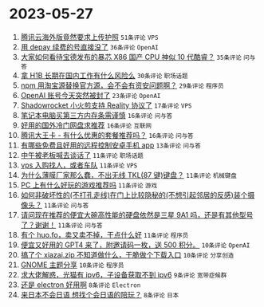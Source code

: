# 2023-05-27

1. [腾讯云海外版竟然要求上传护照](https://www.v2ex.com/t/943347) `51条评论` `VPS`
1. [用 depay 续费的号直接没了](https://www.v2ex.com/t/943370) `36条评论` `OpenAI`
1. [大家如何看待宝德发布的暴芯 X86 国产 CPU 神似 10 代酷睿？](https://www.v2ex.com/t/943346) `35条评论` `问与答`
1. [拿 H1B 长期在国内工作有什么风险么](https://www.v2ex.com/t/943404) `30条评论` `职场话题`
1. [npm 用淘宝源替换官方源，会不会有资安问题啊？](https://www.v2ex.com/t/943410) `29条评论` `程序员`
1. [OpenAI 账号今天突然被封了](https://www.v2ex.com/t/943395) `23条评论` `OpenAI`
1. [Shadowrocket 小火煎支持 Reality 协议了](https://www.v2ex.com/t/943345) `17条评论` `VPS`
1. [笔记本电脑买第三方内存条需谨慎](https://www.v2ex.com/t/943394) `16条评论` `问与答`
1. [好用的国外冷门网盘求推荐](https://www.v2ex.com/t/943372) `16条评论` `互联网`
1. [腾讯大王卡 - 有什么优惠的套餐推荐吗？](https://www.v2ex.com/t/943356) `16条评论` `问与答`
1. [有哪些免费且好用的远程控制安卓手机 app](https://www.v2ex.com/t/943341) `13条评论` `问与答`
1. [中午被老板喊去谈话了](https://www.v2ex.com/t/943429) `11条评论` `职场话题`
1. [vps 入购找人，或者车队](https://www.v2ex.com/t/943412) `11条评论` `VPS`
1. [为什么薄膜厂家那么蠢，不出无线 TKL(87 键)键盘？](https://www.v2ex.com/t/943398) `11条评论` `机械键盘`
1. [PC 上有什么好玩的游戏推荐吗](https://www.v2ex.com/t/943396) `11条评论` `游戏`
1. [如何非破坏性的(不打孔走线)在门上比较隐秘的(不想引起邻居的反感)装个摄像头？](https://www.v2ex.com/t/943360) `11条评论` `问与答`
1. [请问现在推荐的便宜大碗高性能的硬盘依然是三星 9A1 吗，还是有其他型号了？谢谢！](https://www.v2ex.com/t/943344) `11条评论` `问与答`
1. [有个 huo.fo，卖又卖不掉，干点什么好](https://www.v2ex.com/t/943343) `11条评论` `程序员`
1. [便宜又好用的 GPT4 来了，附邀请码一枚，送 500 积分。](https://www.v2ex.com/t/943393) `10条评论` `OpenAI`
1. [搞了个 xiazai.zip 不知道做什么，干脆做个下载入口](https://www.v2ex.com/t/943354) `10条评论` `分享创造`
1. [GNOME 主题分享](https://www.v2ex.com/t/943349) `10条评论` `程序员`
1. [求大佬解惑，光猫有 ipv6，子设备获取不到 ipv6](https://www.v2ex.com/t/943340) `9条评论` `宽带症候群`
1. [还是 electron 好用啊](https://www.v2ex.com/t/943397) `8条评论` `Electron`
1. [来日本不会日语 想找个会日语的陪玩？](https://www.v2ex.com/t/943384) `8条评论` `日本`
